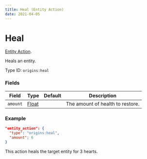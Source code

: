 ```yaml
---
title: Heal (Entity Action)
date: 2021-04-05
---
```

# Heal

[Entity Action](../entity_actions.md).

Heals an entity.

Type ID: `origins:heal`

### Fields

Field  | Type | Default | Description
-------|------|---------|-------------
`amount` | [Float](../data_types/float.md) |  | The amount of health to restore.


### Example
```json
"entity_action": {
  "type": "origins:heal",
  "amount": 6
}
```
This action heals the target entity for 3 hearts.
